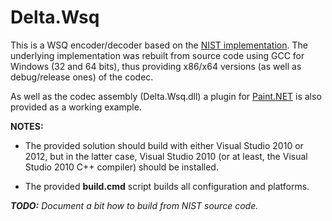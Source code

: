 Delta.Wsq
=========

This is a WSQ encoder/decoder based on the [NIST implementation](http://www.nist.gov/itl/iad/ig/nbis.cfm). 
The underlying implementation was rebuilt from source code using GCC for Windows (32 and 64 bits), thus providing 
x86/x64 versions (as well as debug/release ones) of the codec.

As well as the codec assembly (Delta.Wsq.dll) a plugin for [Paint.NET](http://www.getpaint.net/) is also provided as a working example.

**NOTES:** 

* The provided solution should build with either Visual Studio 2010 or 2012, but in the latter case, Visual Studio 2010 (or at least,
the Visual Studio 2010 C++ compiler) should be installed.

* The provided **build.cmd** script builds all configuration and platforms.

*__TODO:__ Document a bit how to build from NIST source code.*